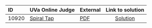 | ID | UVa Online Judge | External | Link to solution |
|:---|:---|:---|:---:|
| 10920 | [Spiral Tap](https://onlinejudge.org/index.php?option=com_onlinejudge&Itemid=8&category=624&page=show_problem&problem=1861) | [PDF](https://onlinejudge.org/external/109/10920.pdf) | [Solution](https://github.com/versenyi98/uva-solutions/tree/main/solutions/10920%20-%20Spiral%20Tap)|
